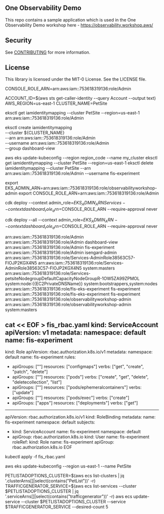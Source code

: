 ## One Observability Demo

This repo contains a sample application which is used in the One Observability Demo workshop here - https://observability.workshop.aws/

## Security

See [CONTRIBUTING](CONTRIBUTING.md#security-issue-notifications) for more information.

## License

This library is licensed under the MIT-0 License. See the LICENSE file.


CONSOLE_ROLE_ARN=arn:aws:iam::753618319136:role/Admin

ACCOUNT_ID=$(aws sts get-caller-identity --query Account --output text)
AWS_REGION=us-east-1
CLUSTER_NAME=PetSite

eksctl get iamidentitymapping --cluster PetSite --region=us-east-1
arn:aws:iam::753618319136:role/Admin

eksctl create iamidentitymapping \
  --cluster ${CLUSTER_NAME} \
  --arn arn:aws:iam::753618319136:role/Admin \
  --username arn:aws:iam::753618319136:role/Admin \
  --group dashboard-view

  aws eks update-kubeconfig --region region_code --name my_cluster
eksctl get iamidentitymapping --cluster PetSite --region=us-east-1
eksctl delete iamidentitymapping --cluster PetSite --arn arn:aws:iam::753618319136:role/Admin  --username fis-experiment

export EKS_ADMIN_ARN=arn:aws:iam::753618319136:role/observabilityworkshop-admin
export CONSOLE_ROLE_ARN=arn:aws:iam::753618319136:role/Admin

cdk deploy --context admin_role=$EKS_ADMIN_ARN Services --context dashboard_role_arn=$CONSOLE_ROLE_ARN --require-approval never

cdk deploy --all --context admin_role=$EKS_ADMIN_ARN  --context dashboard_role_arn=$CONSOLE_ROLE_ARN --require-approval never




arn:aws:iam::753618319136:role/Admin                                                            arn:aws:iam::753618319136:role/Admin                                    dashboard-view
arn:aws:iam::753618319136:role/Admin                                                            fis-experiment
arn:aws:iam::753618319136:role/Admin                                                            isengard-admin
arn:aws:iam::753618319136:role/Services-AdminRole38563C57-FIOJP2KGX4N5                          arn:aws:iam::753618319136:role/Services-AdminRole38563C57-FIOJP2KGX4N5  system:masters
arn:aws:iam::753618319136:role/Services-petsiteNodegroupDefaultCapacityNodeGroupR-1OW5ZA99ZPMOL system:node:{{EC2PrivateDNSName}}                                       system:bootstrappers,system:nodes
arn:aws:iam::753618319136:role/fis-eks-experiment                                               fis-experiment
arn:aws:iam::753618319136:role/fis-eks-experiment                                               fis-experiment
arn:aws:iam::753618319136:role/observabilityworkshop-admin                                      arn:aws:iam::753618319136:role/observabilityworkshop-admin              system:masters




cat << EOF > fis_rbac.yaml
kind: ServiceAccount
apiVersion: v1
metadata:
  namespace: default
  name: fis-experiment
---
kind: Role
apiVersion: rbac.authorization.k8s.io/v1
metadata:
  namespace: default
  name: fis-experiment
rules:
- apiGroups: [""]
  resources: ["configmaps"]
  verbs: ["get", "create", "patch", "delete"]
- apiGroups: [""]
  resources: ["pods"]
  verbs: ["create", "get", "delete", "deletecollection", "list"]
- apiGroups: [""]
  resources: ["pods/ephemeralcontainers"]
  verbs: ["update"]
- apiGroups: [""]
  resources: ["pods/exec"]
  verbs: ["create"]
- apiGroups: ["apps"]
  resources: ["deployments"]
  verbs: ["get"]
---
apiVersion: rbac.authorization.k8s.io/v1
kind: RoleBinding
metadata:
  name: fis-experiment
  namespace: default
subjects:
- kind: ServiceAccount
  name: fis-experiment
  namespace: default
- apiGroup: rbac.authorization.k8s.io
  kind: User
  name: fis-experiment
roleRef:
  kind: Role
  name: fis-experiment
  apiGroup: rbac.authorization.k8s.io
EOF

kubectl apply -f fis_rbac.yaml


aws eks update-kubeconfig --region us-east-1 --name PetSite




PETLISTADOPTIONS_CLUSTER=$(aws ecs list-clusters | jq '.clusterArns[]|select(contains("PetList"))' -r)
TRAFFICGENERATOR_SERVICE=$(aws ecs list-services --cluster $PETLISTADOPTIONS_CLUSTER | jq '.serviceArns[]|select(contains("trafficgenerator"))' -r)
aws ecs update-service --cluster $PETLISTADOPTIONS_CLUSTER --service $TRAFFICGENERATOR_SERVICE --desired-count 5

